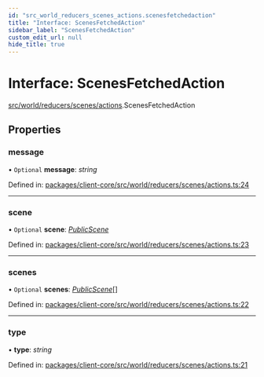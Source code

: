 ```yaml
---
id: "src_world_reducers_scenes_actions.scenesfetchedaction"
title: "Interface: ScenesFetchedAction"
sidebar_label: "ScenesFetchedAction"
custom_edit_url: null
hide_title: true
---
```


# Interface: ScenesFetchedAction

[src/world/reducers/scenes/actions](../modules/src_world_reducers_scenes_actions.md).ScenesFetchedAction

## Properties

### message

• `Optional` **message**: *string*

Defined in: [packages/client-core/src/world/reducers/scenes/actions.ts:24](https://github.com/xr3ngine/xr3ngine/blob/2d83606b6/packages/client-core/src/world/reducers/scenes/actions.ts#L24)

___

### scene

• `Optional` **scene**: [*PublicScene*](src_world_reducers_scenes_actions.publicscene.md)

Defined in: [packages/client-core/src/world/reducers/scenes/actions.ts:23](https://github.com/xr3ngine/xr3ngine/blob/2d83606b6/packages/client-core/src/world/reducers/scenes/actions.ts#L23)

___

### scenes

• `Optional` **scenes**: [*PublicScene*](src_world_reducers_scenes_actions.publicscene.md)[]

Defined in: [packages/client-core/src/world/reducers/scenes/actions.ts:22](https://github.com/xr3ngine/xr3ngine/blob/2d83606b6/packages/client-core/src/world/reducers/scenes/actions.ts#L22)

___

### type

• **type**: *string*

Defined in: [packages/client-core/src/world/reducers/scenes/actions.ts:21](https://github.com/xr3ngine/xr3ngine/blob/2d83606b6/packages/client-core/src/world/reducers/scenes/actions.ts#L21)
